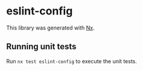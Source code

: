 # eslint-config

This library was generated with [Nx](https://nx.dev).

## Running unit tests

Run `nx test eslint-config` to execute the unit tests.
